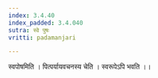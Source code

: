 ```yaml
---
index: 3.4.40
index_padded: 3.4.040
sutra: स्वे पुषः
vritti: padamanjari

---
```

स्वपोषमिति । पित्पर्यायवचनस्य चेति । स्वरूपेऽपि भवति ।।